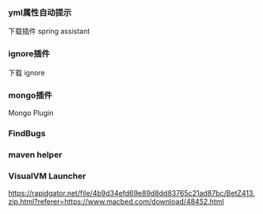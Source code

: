 ### yml属性自动提示
下载插件 spring assistant

### ignore插件
下载 ignore

### mongo插件
Mongo Plugin

### FindBugs

### maven helper

### VisualVM Launcher

https://rapidgator.net/file/4b9d34efd69e89d8dd83765c21ad87bc/BetZ413.zip.html?referer=https://www.macbed.com/download/48452.html